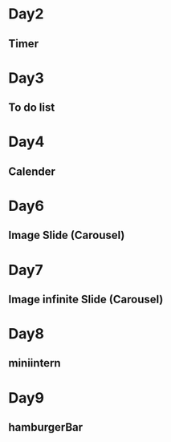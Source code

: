 # Day2
## Timer

# Day3
## To do list


# Day4
## Calender

# Day6
## Image Slide (Carousel)

# Day7 
## Image infinite Slide (Carousel)


# Day8
## miniintern

# Day9
## hamburgerBar